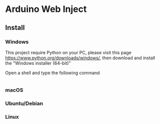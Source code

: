 # Arduino Web Inject

## Install

### Windows 

This project require Python on your PC, please visit this page <https://www.python.org/downloads/windows/>, then download and install the "Windows installer (64-bit)" 

Open a shell and type the following command

```

```

### macOS


### Ubuntu/Debian


### Linux

